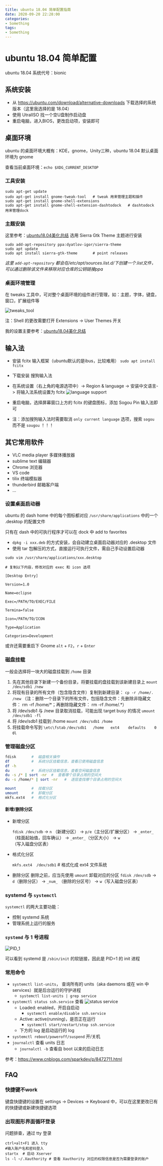 ```yaml
---
title: ubuntu 18.04 简单配置指南
date: 2020-09-20 22:28:00
categories:
- Something
tags:
- Something
---
```


# ubuntu 18.04 简单配置

ubuntu 18.04 系统代号：bionic

## 系统安装

- 从 https://ubuntu.com/download/alternative-downloads 下载选择的系统版本（这里我选择的是 18.04）
- 使用 UtralISO 找一个空U盘制作启动盘
- 重启电脑，进入BIOS，更改启动项，安装即可

## 桌面环境

ubuntu 的桌面环境大概有：KDE，gnome，Unity三种，ubuntu 18.04 默认桌面环境为 gnome

查看当前桌面环境：`echo $XDG_CURRENT_DESKTOP`

### 工具安装

```shell
sudo apt-get update
sudo apt-get install gnome-tweak-tool   # tweak 用来管理主题和插件
sudo apt-get install gnome-shell-extensions
sudo apt-get install gnome-shell-extension-dashtodock   # dashtodock 用来管理dock
```

### 主题安装

这里参考：[ubuntu18.04美化总结](https://www.jianshu.com/p/6ef16e3b0a3e) 选用 Sierra Gtk Theme 主题进行安装

```shell
sudo add-apt-repository ppa:dyatlov-igor/sierra-theme
sudo apt update
sudo apt install sierra-gtk-theme       # point releases
```

*这里 `add-apt-repository` 都会在/etc/apt/sources.list.d/下创建一个.list文件，可以通过删除该文件来移除对应仓库的公钥链接ppa* 

### 桌面环境管理

在 tweaks 工具中，可对整个桌面环境的组件进行管理，如：主题，字体，键盘，窗口，扩展组件等

![tweaks_tool](./ubuntu18_04/tweaks_screen_capiture.png)

注：Shell 的更改需要打开 Extensions -> User Themes 开关

我的设置主要参考：[ubuntu18.04美化总结](https://www.jianshu.com/p/6ef16e3b0a3e)

## 输入法

- 安装 fcitx 输入框架（ubuntu默认的是ibus，比较难用）
`sudo apt install fcitx`
- 下载安装 搜狗输入法
- 在系统设置（右上角的电源选项中）-> Region & language -> 安装中文语言-> 将输入法系统设置为 fcitx
![language support](./ubuntu18_04/language_support.png)

- 重启电脑，选择屏幕窗口上方的 fcitx 的键盘图标，添加 Sogou Pin 输入法即可
- 注：添加搜狗输入法时需要取消 `only current language` 选项，搜索 `sogou` 而不是 `sougou` ！！！

## 其它常用软件

- VLC media player 多媒体播放器
- sublime text 编辑器
- Chrome 浏览器
- VS code
- tilix 终端模拟器
- thunderbird 邮箱客户端
- ...

### 设置桌面启动器

ubuntu 的 dash home 中的每个图标都对应 `/usr/share/applications` 中的一个 .desktop 的配置文件

只有在 dash 中的可执行程序才可以在 dock 中 add to favorites

- `dpkg -i xxx.deb` 的方式安装，会自动建立桌面启动器对应的 .desktop 文件
- 使用 tar 包解压的方式，直接运行可执行文件，需自己手动设置启动器

```
sudo vim /usr/share/applications/xxx.desktop

# 复制以下内容，修改对应的 exec 和 icon 选项

[Desktop Entry]

Version=1.0

Name=eclipse

Exec=/PATH/TO/EXEC/FILE

Termina=false

Icon=/PATH/TO/ICON

Type=Application

Categories=Development
```

或许还需要重启下 Gnome `alt` + `F2`，`r` + `Enter`

### 磁盘挂载

一般会选择将一块大的磁盘挂载到 `/home` 目录

1. 先在其他目录下新建一个备份目录，将要挂载的盘挂载到该新建目录上
   `mount /dev/sdb1 /new`
2. 将现有目录的所有文件（包含隐含文件）复制到新建目录：
   `cp -r /home/. /new` 
   （注：删除一个目录下的所有文件，包括隐含文件：先删除非隐藏文件： rm -rf /home/\*；再删除隐藏文件： rm -rf /home/.*）
3. 将 /dev/sdb1 与 /new 目录取消挂载，可能出现 target busy 的情况
   `umount /dev/sdb1 -fl`
4. 将 /dev/sdb1 挂载到 /home
   `mount /dev/sdb1 /home`
5. 将挂载命令写到 `\etc\fstab`
   `/dev/sdb1   /home   ext4    defaults    0   0`\

### 管理磁盘分区

```bash
fdisk       #  磁盘相关操作
df          #  系统分区挂载信息，查看已使用磁盘信息
df -h
du          #  系统分区挂载信息，查看空闲磁盘信息
du -s /* | sort -nr  #  查看哪个目录占用的空间大
du -s /home/* | sort -nr   #  逐层查找哪个目录占用的空间大

mount       #  挂载分区
umount      #  卸载分区
mkfs.ext4   #  格式化分区
```

#### 新增/删除分区

- 新增分区

    `fdisk /dev/sdb` -> `n` （新建分区） -> `p/e`（主分区/扩展分区） -> `_enter_` （柱面起始值，回车确认） -> `_enter_`（分区大小） -> `w` （写入磁盘分区表）
- 格式化分区

    `mkfs.ext4  /dev/sdb1`  # 格式化成 ext4 文件系统

- 删除分区
    删除之前，应当先使用 `umount` 卸载对应的分区
    `fdisk /dev/sdb` -> `d`（删除分区） -> `_num_` （删除的分区号） -> `w`（写入磁盘分区表）

### systemd 与 `systemctl`

`systemctl` 的两大主要功能：
- 控制 systemd 系统
- 管理系统上运行的服务

### `systemd` 与 1 号进程

![PID_1](./ubuntu18_04/init_pid_1.png)

可以看到 systemd 是 `/sbin/init` 的软链接，因此是 PID=1 的 init 进程

### 常用命令

- `systemctl list-units`， 查询所有的 units（aka daemons 或在 win 中 services）就是后台运行的守护进程
   - `systemctl list-units | grep service`
- `systemctl status ssh.service` 查看
   ![status service](./ubuntu18_04/status_service.png)
   - Loaded: enabled，开启自启动
      - `systemctl enable/disable ssh.service`
   - Active: active(running)，是否正在运行
      - `systemctl start/restart/stop ssh.service`
   - 下方的 log 是启动运行的 log
- `systemctl reboot/poweroff/suspend` 开/关机
- `journalctl` 查看 units 日志
   - `journalctl -b` 查看自 boot 以来的启动日志

参考：https://www.cnblogs.com/sparkdev/p/8472711.html

## FAQ

### 快捷键不work

键盘快捷键的设置在 settings -> Devices -> Keyboard 中，可以在这里更改已有的快捷键或新建快捷键选项

### 出现图形界面循环登录

问题排查，通过 tty 登录

```shell
ctrl+alt+F1 进入 tty
#输入账户名和密码登入
startx  # 启动 Xserver
ls -l ~/.Xauthority # 查看 Xauthority 对应的权限信息是否为需要登录的账户
```